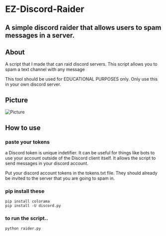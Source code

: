 # EZ-Discord-Raider
## A simple discord raider that allows users to spam messages in a server.

## About

A script that I made that can raid discord servers. This script
allows you to spam a text channel with any message


This tool should be used for EDUCATIONAL PURPOSES only. Only
use this in your own discord server.

## Picture
![Picture](https://i.ibb.co/894RP7k/Screenshot-3.png)


## How to use
### paste your tokens

a Discord token is unique indetifier. It can be useful for things like bots to use your account outside of the Discord client itself.
It allows the script to send messages in your discord account.

Put your discord account tokens in the tokens.txt
file.  They should already be invited to the server that you are going
to spam in. 

### pip install these
```
pip install colorama
pip install -U discord.py
```

### to run the script..
```
python raider.py
```
